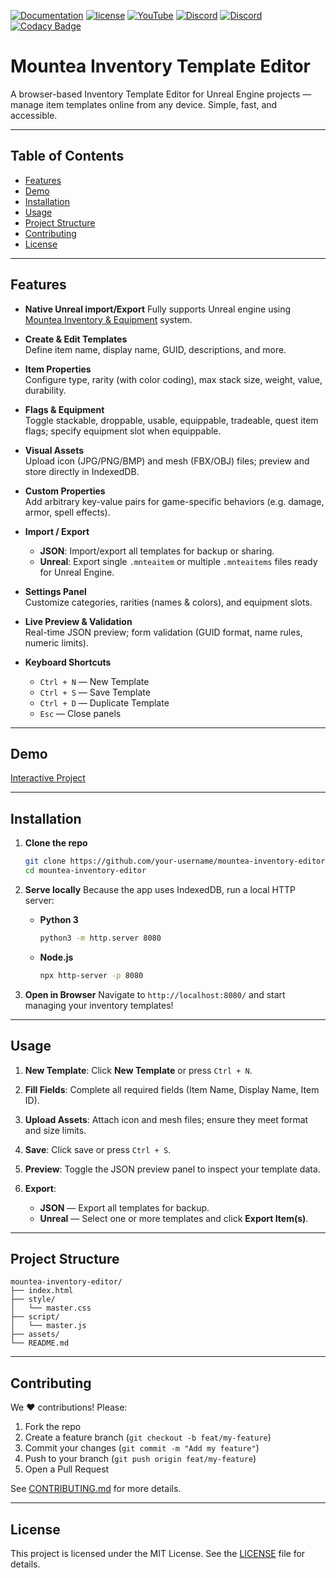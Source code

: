 [![Documentation](https://img.shields.io/badge/documentation-github?style=flat&logo=GitHub&labelColor=5a5a5a&color=98c510)](https://github.com/Mountea-Framework/InventoryManager/wiki)
[![license](https://img.shields.io/badge/license-MIT-99c711?labelColor=555555&style=flat&link=https://github.com/Mountea-Framework/InventoryManager/blob/master/LICENSE)](https://github.com/Mountea-Framework/InventoryManager/blob/master/LICENSE)
[![YouTube](https://img.shields.io/badge/YouTube-Subscribe-red?style=flat&logo=youtube)](https://www.youtube.com/@mounteaframework)
[![Discord](https://badgen.net/discord/online-members/2vXWEEN?label=&logoColor=ffffff&color=7389D8&icon=discord)](https://discord.com/invite/2vXWEEN)
[![Discord](https://badgen.net/discord/members/2vXWEEN?label=&logo=discord&logoColor=ffffff&color=7389D8&icon=discord)](https://discord.com/invite/2vXWEEN)
[![Codacy Badge](https://app.codacy.com/project/badge/Grade/1fd7e368d04e485086aceae2d2d0350d)](https://app.codacy.com/gh/Mountea-Framework/InventoryManager/dashboard?utm_source=gh&utm_medium=referral&utm_content=&utm_campaign=Badge_grade)

# Mountea Inventory Template Editor

A browser-based Inventory Template Editor for Unreal Engine projects — manage item templates online from any device. Simple, fast, and accessible.

---

## Table of Contents

- [Features](#features)  
- [Demo](#demo)  
- [Installation](#installation)  
- [Usage](#usage)  
- [Project Structure](#project-structure)  
- [Contributing](#contributing)  
- [License](#license)  

---

## Features

- **Native Unreal import/Export**
  Fully supports Unreal engine using [Mountea Inventory & Equipment](https://github.com/Mountea-Framework/MounteaInventoryEquipment) system.

- **Create & Edit Templates**  
  Define item name, display name, GUID, descriptions, and more.  

- **Item Properties**  
  Configure type, rarity (with color coding), max stack size, weight, value, durability.  

- **Flags & Equipment**  
  Toggle stackable, droppable, usable, equippable, tradeable, quest item flags; specify equipment slot when equippable.  

- **Visual Assets**  
  Upload icon (JPG/PNG/BMP) and mesh (FBX/OBJ) files; preview and store directly in IndexedDB.  

- **Custom Properties**  
  Add arbitrary key-value pairs for game-specific behaviors (e.g. damage, armor, spell effects).  

- **Import / Export**  
  - **JSON**: Import/export all templates for backup or sharing.  
  - **Unreal**: Export single `.mnteaitem` or multiple `.mnteaitems` files ready for Unreal Engine.  

- **Settings Panel**  
  Customize categories, rarities (names & colors), and equipment slots.  

- **Live Preview & Validation**  
  Real-time JSON preview; form validation (GUID format, name rules, numeric limits).  

- **Keyboard Shortcuts**  
  - `Ctrl + N` — New Template  
  - `Ctrl + S` — Save Template  
  - `Ctrl + D` — Duplicate Template  
  - `Esc` — Close panels  

---

## Demo

[Interactive Project](https://mountea-framework.github.io/InventoryManager/)

---

## Installation

1. **Clone the repo**

   ```bash
   git clone https://github.com/your-username/mountea-inventory-editor.git
   cd mountea-inventory-editor
   ```

2. **Serve locally**
   Because the app uses IndexedDB, run a local HTTP server:

   * **Python 3**

     ```bash
     python3 -m http.server 8080
     ```
   * **Node.js**

     ```bash
     npx http-server -p 8080
     ```

3. **Open in Browser**
   Navigate to `http://localhost:8080/` and start managing your inventory templates!

---

## Usage

1. **New Template**: Click **New Template** or press `Ctrl + N`.
2. **Fill Fields**: Complete all required fields (Item Name, Display Name, Item ID).
3. **Upload Assets**: Attach icon and mesh files; ensure they meet format and size limits.
4. **Save**: Click save or press `Ctrl + S`.
5. **Preview**: Toggle the JSON preview panel to inspect your template data.
6. **Export**:

   * **JSON** — Export all templates for backup.
   * **Unreal** — Select one or more templates and click **Export Item(s)**.

---

## Project Structure

```
mountea-inventory-editor/
├── index.html
├── style/
│   └── master.css
├── script/
│   └── master.js
├── assets/
└── README.md
```

---

## Contributing

We ❤️ contributions! Please:

1. Fork the repo
2. Create a feature branch (`git checkout -b feat/my-feature`)
3. Commit your changes (`git commit -m "Add my feature"`)
4. Push to your branch (`git push origin feat/my-feature`)
5. Open a Pull Request

See [CONTRIBUTING.md](CONTRIBUTING.md) for more details.

---

## License

This project is licensed under the MIT License. See the [LICENSE](LICENSE) file for details.
